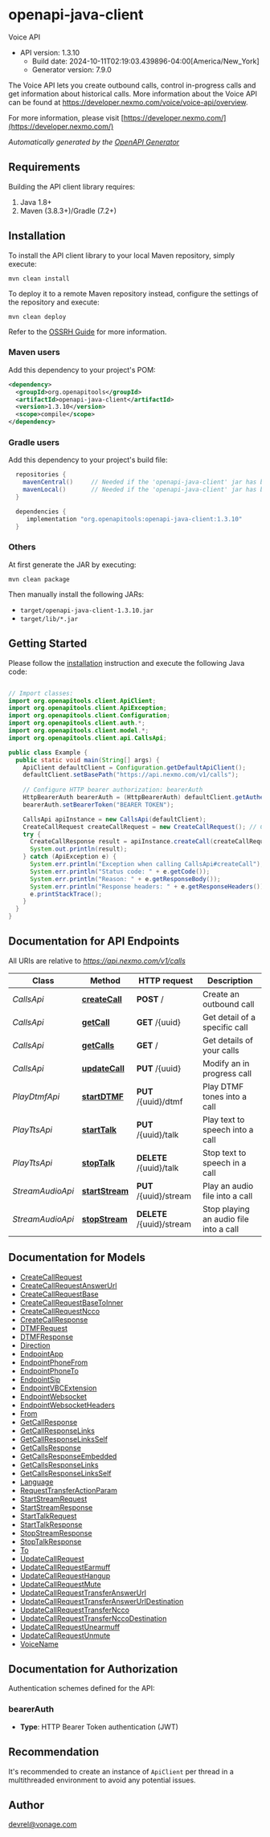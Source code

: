 # openapi-java-client

Voice API
- API version: 1.3.10
  - Build date: 2024-10-11T02:19:03.439896-04:00[America/New_York]
  - Generator version: 7.9.0

The Voice API lets you create outbound calls, control in-progress calls and get information about historical calls. More information about the Voice API can be found at <https://developer.nexmo.com/voice/voice-api/overview>.

  For more information, please visit [https://developer.nexmo.com/](https://developer.nexmo.com/)

*Automatically generated by the [OpenAPI Generator](https://openapi-generator.tech)*


## Requirements

Building the API client library requires:
1. Java 1.8+
2. Maven (3.8.3+)/Gradle (7.2+)

## Installation

To install the API client library to your local Maven repository, simply execute:

```shell
mvn clean install
```

To deploy it to a remote Maven repository instead, configure the settings of the repository and execute:

```shell
mvn clean deploy
```

Refer to the [OSSRH Guide](http://central.sonatype.org/pages/ossrh-guide.html) for more information.

### Maven users

Add this dependency to your project's POM:

```xml
<dependency>
  <groupId>org.openapitools</groupId>
  <artifactId>openapi-java-client</artifactId>
  <version>1.3.10</version>
  <scope>compile</scope>
</dependency>
```

### Gradle users

Add this dependency to your project's build file:

```groovy
  repositories {
    mavenCentral()     // Needed if the 'openapi-java-client' jar has been published to maven central.
    mavenLocal()       // Needed if the 'openapi-java-client' jar has been published to the local maven repo.
  }

  dependencies {
     implementation "org.openapitools:openapi-java-client:1.3.10"
  }
```

### Others

At first generate the JAR by executing:

```shell
mvn clean package
```

Then manually install the following JARs:

* `target/openapi-java-client-1.3.10.jar`
* `target/lib/*.jar`

## Getting Started

Please follow the [installation](#installation) instruction and execute the following Java code:

```java

// Import classes:
import org.openapitools.client.ApiClient;
import org.openapitools.client.ApiException;
import org.openapitools.client.Configuration;
import org.openapitools.client.auth.*;
import org.openapitools.client.model.*;
import org.openapitools.client.api.CallsApi;

public class Example {
  public static void main(String[] args) {
    ApiClient defaultClient = Configuration.getDefaultApiClient();
    defaultClient.setBasePath("https://api.nexmo.com/v1/calls");
    
    // Configure HTTP bearer authorization: bearerAuth
    HttpBearerAuth bearerAuth = (HttpBearerAuth) defaultClient.getAuthentication("bearerAuth");
    bearerAuth.setBearerToken("BEARER TOKEN");

    CallsApi apiInstance = new CallsApi(defaultClient);
    CreateCallRequest createCallRequest = new CreateCallRequest(); // CreateCallRequest | Call Details
    try {
      CreateCallResponse result = apiInstance.createCall(createCallRequest);
      System.out.println(result);
    } catch (ApiException e) {
      System.err.println("Exception when calling CallsApi#createCall");
      System.err.println("Status code: " + e.getCode());
      System.err.println("Reason: " + e.getResponseBody());
      System.err.println("Response headers: " + e.getResponseHeaders());
      e.printStackTrace();
    }
  }
}

```

## Documentation for API Endpoints

All URIs are relative to *https://api.nexmo.com/v1/calls*

Class | Method | HTTP request | Description
------------ | ------------- | ------------- | -------------
*CallsApi* | [**createCall**](docs/CallsApi.md#createCall) | **POST** / | Create an outbound call
*CallsApi* | [**getCall**](docs/CallsApi.md#getCall) | **GET** /{uuid} | Get detail of a specific call
*CallsApi* | [**getCalls**](docs/CallsApi.md#getCalls) | **GET** / | Get details of your calls
*CallsApi* | [**updateCall**](docs/CallsApi.md#updateCall) | **PUT** /{uuid} | Modify an in progress call
*PlayDtmfApi* | [**startDTMF**](docs/PlayDtmfApi.md#startDTMF) | **PUT** /{uuid}/dtmf | Play DTMF tones into a call
*PlayTtsApi* | [**startTalk**](docs/PlayTtsApi.md#startTalk) | **PUT** /{uuid}/talk | Play text to speech into a call
*PlayTtsApi* | [**stopTalk**](docs/PlayTtsApi.md#stopTalk) | **DELETE** /{uuid}/talk | Stop text to speech in a call
*StreamAudioApi* | [**startStream**](docs/StreamAudioApi.md#startStream) | **PUT** /{uuid}/stream | Play an audio file into a call
*StreamAudioApi* | [**stopStream**](docs/StreamAudioApi.md#stopStream) | **DELETE** /{uuid}/stream | Stop playing an audio file into a call


## Documentation for Models

 - [CreateCallRequest](docs/CreateCallRequest.md)
 - [CreateCallRequestAnswerUrl](docs/CreateCallRequestAnswerUrl.md)
 - [CreateCallRequestBase](docs/CreateCallRequestBase.md)
 - [CreateCallRequestBaseToInner](docs/CreateCallRequestBaseToInner.md)
 - [CreateCallRequestNcco](docs/CreateCallRequestNcco.md)
 - [CreateCallResponse](docs/CreateCallResponse.md)
 - [DTMFRequest](docs/DTMFRequest.md)
 - [DTMFResponse](docs/DTMFResponse.md)
 - [Direction](docs/Direction.md)
 - [EndpointApp](docs/EndpointApp.md)
 - [EndpointPhoneFrom](docs/EndpointPhoneFrom.md)
 - [EndpointPhoneTo](docs/EndpointPhoneTo.md)
 - [EndpointSip](docs/EndpointSip.md)
 - [EndpointVBCExtension](docs/EndpointVBCExtension.md)
 - [EndpointWebsocket](docs/EndpointWebsocket.md)
 - [EndpointWebsocketHeaders](docs/EndpointWebsocketHeaders.md)
 - [From](docs/From.md)
 - [GetCallResponse](docs/GetCallResponse.md)
 - [GetCallResponseLinks](docs/GetCallResponseLinks.md)
 - [GetCallResponseLinksSelf](docs/GetCallResponseLinksSelf.md)
 - [GetCallsResponse](docs/GetCallsResponse.md)
 - [GetCallsResponseEmbedded](docs/GetCallsResponseEmbedded.md)
 - [GetCallsResponseLinks](docs/GetCallsResponseLinks.md)
 - [GetCallsResponseLinksSelf](docs/GetCallsResponseLinksSelf.md)
 - [Language](docs/Language.md)
 - [RequestTransferActionParam](docs/RequestTransferActionParam.md)
 - [StartStreamRequest](docs/StartStreamRequest.md)
 - [StartStreamResponse](docs/StartStreamResponse.md)
 - [StartTalkRequest](docs/StartTalkRequest.md)
 - [StartTalkResponse](docs/StartTalkResponse.md)
 - [StopStreamResponse](docs/StopStreamResponse.md)
 - [StopTalkResponse](docs/StopTalkResponse.md)
 - [To](docs/To.md)
 - [UpdateCallRequest](docs/UpdateCallRequest.md)
 - [UpdateCallRequestEarmuff](docs/UpdateCallRequestEarmuff.md)
 - [UpdateCallRequestHangup](docs/UpdateCallRequestHangup.md)
 - [UpdateCallRequestMute](docs/UpdateCallRequestMute.md)
 - [UpdateCallRequestTransferAnswerUrl](docs/UpdateCallRequestTransferAnswerUrl.md)
 - [UpdateCallRequestTransferAnswerUrlDestination](docs/UpdateCallRequestTransferAnswerUrlDestination.md)
 - [UpdateCallRequestTransferNcco](docs/UpdateCallRequestTransferNcco.md)
 - [UpdateCallRequestTransferNccoDestination](docs/UpdateCallRequestTransferNccoDestination.md)
 - [UpdateCallRequestUnearmuff](docs/UpdateCallRequestUnearmuff.md)
 - [UpdateCallRequestUnmute](docs/UpdateCallRequestUnmute.md)
 - [VoiceName](docs/VoiceName.md)


<a id="documentation-for-authorization"></a>
## Documentation for Authorization


Authentication schemes defined for the API:
<a id="bearerAuth"></a>
### bearerAuth

- **Type**: HTTP Bearer Token authentication (JWT)


## Recommendation

It's recommended to create an instance of `ApiClient` per thread in a multithreaded environment to avoid any potential issues.

## Author

devrel@vonage.com

